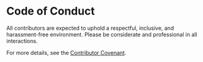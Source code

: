 # Code of Conduct

All contributors are expected to uphold a respectful, inclusive, and harassment-free environment. Please be considerate and professional in all interactions.

For more details, see the [Contributor Covenant](https://www.contributor-covenant.org/version/2/0/code_of_conduct/).
